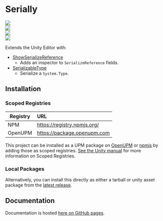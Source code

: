 <h1 id="Serially">
Serially

</h1>
<p>
  <a href="LICENSE.md">
    <img src="https://img.shields.io/github/license/CareBoo/Serially"/>
  </a>
  </br>
  <a href="https://github.com/CareBoo/Serially/actions/workflows/test.yaml">
    <img src="https://img.shields.io/github/checks-status/CareBoo/Serially/main"/>
  </a>
  </br>
  <a href="https://www.npmjs.com/package/com.careboo.serially">
    <img src="https://img.shields.io/npm/v/com.careboo.serially"/>
  </a>
  </br>
  <a href="https://openupm.com/packages/com.careboo.serially/">
    <img src="https://img.shields.io/npm/v/com.careboo.serially?label=openupm&registry_uri=https://package.openupm.com"/>
  </a>
</p>

</h1>

Extends the Unity Editor with:

- [ShowSerializeReference](Documentation~/ShowSerializeReference.md)
  - Adds an inspector to `SerializeReference` fields.
- [SerializableType](Documentation~/SerializableType.md)
  - Serialize a `System.Type`.

## Installation

### Scoped Registries

| Registry | URL                         |
|----------|:----------------------------|
| NPM      | https://registry.npmjs.org/ |
| OpenUPM  | https://package.openupm.com |

This project can be installed as a UPM package on [OpenUPM](https://openupm.com/packages/com.careboo.serially/)
or [npmjs](https://www.npmjs.com/package/com.careboo.serially) by adding those as scoped registries. [See the Unity manual](https://docs.unity3d.com/Manual/upm-scoped.html) for more information on Scoped Registries.

### Local Packages

Alternatively, you can install this directly as either a tarball or unity asset package from
the [latest release](https://github.com/CareBoo/Serially).

## Documentation

Documentation is hosted [here on GitHub pages](https://careboo.github.io/Serially/2.2).
